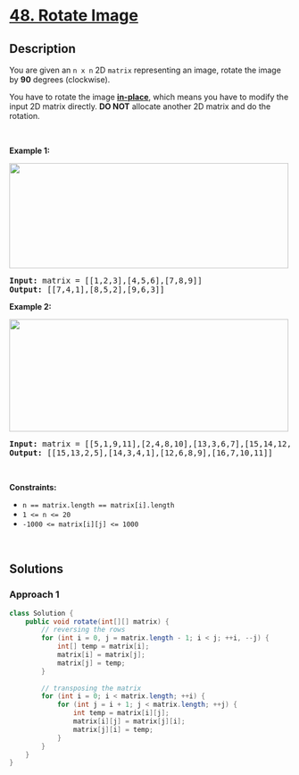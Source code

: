 # [48. Rotate Image](https://leetcode.com/problems/rotate-image)

## Description

<p>You are given an <code>n x n</code> 2D <code>matrix</code> representing an image, rotate the image by <strong>90</strong> degrees (clockwise).</p>

<p>You have to rotate the image <a href="https://en.wikipedia.org/wiki/In-place_algorithm" target="_blank"><strong>in-place</strong></a>, which means you have to modify the input 2D matrix directly. <strong>DO NOT</strong> allocate another 2D matrix and do the rotation.</p>
<p>&nbsp;</p>

<p><strong class="example">Example 1:</strong></p>
<img alt="" src="https://fastly.jsdelivr.net/gh/doocs/leetcode@main/solution/0000-0099/0048.Rotate%20Image/images/mat1.jpg" style="width: 500px; height: 188px;" />
<pre>
<strong>Input:</strong> matrix = [[1,2,3],[4,5,6],[7,8,9]]
<strong>Output:</strong> [[7,4,1],[8,5,2],[9,6,3]]
</pre>

<p><strong class="example">Example 2:</strong></p>
<img alt="" src="https://fastly.jsdelivr.net/gh/doocs/leetcode@main/solution/0000-0099/0048.Rotate%20Image/images/mat2.jpg" style="width: 500px; height: 201px;" />
<pre>
<strong>Input:</strong> matrix = [[5,1,9,11],[2,4,8,10],[13,3,6,7],[15,14,12,16]]
<strong>Output:</strong> [[15,13,2,5],[14,3,4,1],[12,6,8,9],[16,7,10,11]]
</pre>
<p>&nbsp;</p>

<p><strong>Constraints:</strong></p>
<ul>
    <li><code>n == matrix.length == matrix[i].length</code></li>
    <li><code>1 &lt;= n &lt;= 20</code></li>
    <li><code>-1000 &lt;= matrix[i][j] &lt;= 1000</code></li>
</ul>
<p>&nbsp;</p>

## Solutions

### **Approach 1**

```java
class Solution {
    public void rotate(int[][] matrix) {
        // reversing the rows
        for (int i = 0, j = matrix.length - 1; i < j; ++i, --j) {
            int[] temp = matrix[i];
            matrix[i] = matrix[j];
            matrix[j] = temp;
        }
        
        // transposing the matrix
        for (int i = 0; i < matrix.length; ++i) {
            for (int j = i + 1; j < matrix.length; ++j) {
                int temp = matrix[i][j];
                matrix[i][j] = matrix[j][i];
                matrix[j][i] = temp;
            }
        }
    }
}
```